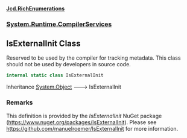 #### [Jcd.RichEnumerations](index.md 'index')

### [System.Runtime.CompilerServices](System.Runtime.CompilerServices.md 'System.Runtime.CompilerServices')

## IsExternalInit Class

Reserved to be used by the compiler for tracking metadata.
This class should not be used by developers in source code.

```csharp
internal static class IsExternalInit
```

Inheritance [System.Object](https://docs.microsoft.com/en-us/dotnet/api/System.Object 'System.Object') &#129106; IsExternalInit

### Remarks

This definition is provided by the <i>IsExternalInit</i> NuGet package (https://www.nuget.org/packages/IsExternalInit).
Please see https://github.com/manuelroemer/IsExternalInit for more information.